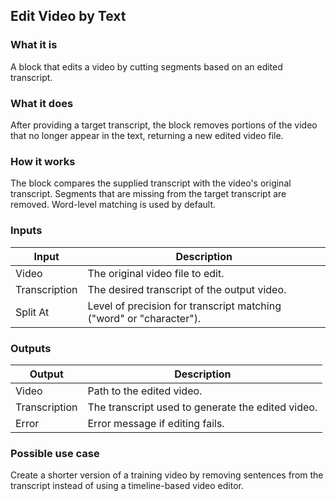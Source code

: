 ## Edit Video by Text

### What it is
A block that edits a video by cutting segments based on an edited transcript.

### What it does
After providing a target transcript, the block removes portions of the video that no longer appear in the text, returning a new edited video file.

### How it works
The block compares the supplied transcript with the video's original transcript. Segments that are missing from the target transcript are removed. Word-level matching is used by default.

### Inputs
| Input | Description |
|-------|-------------|
| Video | The original video file to edit. |
| Transcription | The desired transcript of the output video. |
| Split At | Level of precision for transcript matching ("word" or "character"). |

### Outputs
| Output | Description |
|--------|-------------|
| Video | Path to the edited video. |
| Transcription | The transcript used to generate the edited video. |
| Error | Error message if editing fails. |

### Possible use case
Create a shorter version of a training video by removing sentences from the transcript instead of using a timeline-based video editor.
